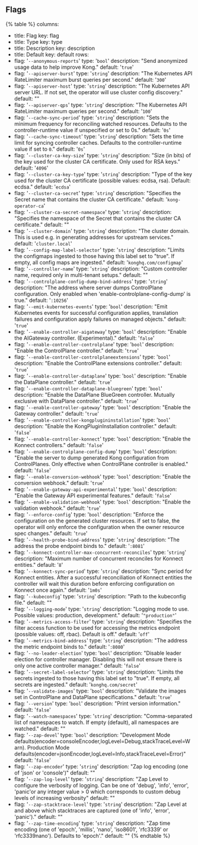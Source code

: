 <!-- This document is generated by KO's 'generate.cli-arguments-docs' make target, DO NOT EDIT -->

## Flags

{% table %}
columns:
  - title: Flag
    key: flag
  - title: Type
    key: type
  - title: Description
    key: description
  - title: Default
    key: default
rows:
  - flag: '`--anonymous-reports`'
    type: '`bool`'
    description: "Send anonymized usage data to help improve Kong."
    default: '`true`'
  - flag: '`--apiserver-burst`'
    type: '`string`'
    description: "The Kubernetes API RateLimiter maximum burst queries per second."
    default: '`300`'
  - flag: '`--apiserver-host`'
    type: '`string`'
    description: "The Kubernetes API server URL. If not set, the operator will use cluster config discovery."
    default: ""
  - flag: '`--apiserver-qps`'
    type: '`string`'
    description: "The Kubernetes API RateLimiter maximum queries per second."
    default: '`100`'
  - flag: '`--cache-sync-period`'
    type: '`string`'
    description: "Sets the minimum frequency for reconciling watched resources. Defaults to the controller-runtime value if unspecified or set to 0s."
    default: '`0s`'
  - flag: '`--cache-sync-timeout`'
    type: '`string`'
    description: "Sets the time limit for syncing controller caches. Defaults to the controller-runtime value if set to `0`."
    default: '`0s`'
  - flag: '`--cluster-ca-key-size`'
    type: '`string`'
    description: "Size (in bits) of the key used for the cluster CA certificate. Only used for RSA keys."
    default: '`4096`'
  - flag: '`--cluster-ca-key-type`'
    type: '`string`'
    description: "Type of the key used for the cluster CA certificate (possible values: ecdsa, rsa). Default: ecdsa."
    default: '`ecdsa`'
  - flag: '`--cluster-ca-secret`'
    type: '`string`'
    description: "Specifies the Secret name that contains the cluster CA certificate."
    default: '`kong-operator-ca`'
  - flag: '`--cluster-ca-secret-namespace`'
    type: '`string`'
    description: "Specifies the namespace of the Secret that contains the cluster CA certificate."
    default: ""
  - flag: '`--cluster-domain`'
    type: '`string`'
    description: "The cluster domain. This is used e.g. in generating addresses for upstream services."
    default: '`cluster.local`'
  - flag: '`--config-map-label-selector`'
    type: '`string`'
    description: "Limits the configmaps ingested to those having this label set to \"true\". If empty, all config maps are ingested."
    default: '`konghq.com/configmap`'
  - flag: '`--controller-name`'
    type: '`string`'
    description: "Custom controller name, required only in multi-tenant setups."
    default: ""
  - flag: '`--controlplane-config-dump-bind-address`'
    type: '`string`'
    description: "The address where server dumps ControlPlane configuration. Only enabled when 'enable-controlplane-config-dump' is true."
    default: '`:10256`'
  - flag: '`--emit-kubernetes-events`'
    type: '`bool`'
    description: "Emit Kubernetes events for successful configuration applies, translation failures and configuration apply failures on managed objects."
    default: '`true`'
  - flag: '`--enable-controller-aigateway`'
    type: '`bool`'
    description: "Enable the AIGateway controller. (Experimental)."
    default: '`false`'
  - flag: '`--enable-controller-controlplane`'
    type: '`bool`'
    description: "Enable the ControlPlane controller."
    default: '`true`'
  - flag: '`--enable-controller-controlplaneextensions`'
    type: '`bool`'
    description: "Enable the ControlPlane extensions controller."
    default: '`true`'
  - flag: '`--enable-controller-dataplane`'
    type: '`bool`'
    description: "Enable the DataPlane controller."
    default: '`true`'
  - flag: '`--enable-controller-dataplane-bluegreen`'
    type: '`bool`'
    description: "Enable the DataPlane BlueGreen controller. Mutually exclusive with DataPlane controller."
    default: '`true`'
  - flag: '`--enable-controller-gateway`'
    type: '`bool`'
    description: "Enable the Gateway controller."
    default: '`true`'
  - flag: '`--enable-controller-kongplugininstallation`'
    type: '`bool`'
    description: "Enable the KongPluginInstallation controller."
    default: '`false`'
  - flag: '`--enable-controller-konnect`'
    type: '`bool`'
    description: "Enable the Konnect controllers."
    default: '`false`'
  - flag: '`--enable-controlplane-config-dump`'
    type: '`bool`'
    description: "Enable the server to dump generated Kong configuration from ControlPlanes. Only effective when ControlPlane controller is enabled."
    default: '`false`'
  - flag: '`--enable-conversion-webhook`'
    type: '`bool`'
    description: "Enable the conversion webhook."
    default: '`true`'
  - flag: '`--enable-gateway-api-experimental`'
    type: '`bool`'
    description: "Enable the Gateway API experimental features."
    default: '`false`'
  - flag: '`--enable-validation-webhook`'
    type: '`bool`'
    description: "Enable the validation webhook."
    default: '`true`'
  - flag: '`--enforce-config`'
    type: '`bool`'
    description: "Enforce the configuration on the generated cluster resources. If set to false, the operator will only enforce the configuration when the owner resource spec changes."
    default: '`true`'
  - flag: '`--health-probe-bind-address`'
    type: '`string`'
    description: "The address the probe endpoint binds to."
    default: '`:8081`'
  - flag: '`--konnect-controller-max-concurrent-reconciles`'
    type: '`string`'
    description: "Maximum number of concurrent reconciles for Konnect entities."
    default: '`8`'
  - flag: '`--konnect-sync-period`'
    type: '`string`'
    description: "Sync period for Konnect entities. After a successful reconciliation of Konnect entities the controller will wait this duration before enforcing configuration on Konnect once again."
    default: '`1m0s`'
  - flag: '`--kubeconfig`'
    type: '`string`'
    description: "Path to the kubeconfig file."
    default: ""
  - flag: '`--logging-mode`'
    type: '`string`'
    description: "Logging mode to use. Possible values: production, development."
    default: '`"production"`'
  - flag: '`--metrics-access-filter`'
    type: '`string`'
    description: "Specifies the filter access function to be used for accessing the metrics endpoint (possible values: off, rbac). Default is off."
    default: '`off`'
  - flag: '`--metrics-bind-address`'
    type: '`string`'
    description: "The address the metric endpoint binds to."
    default: '`:8080`'
  - flag: '`--no-leader-election`'
    type: '`bool`'
    description: "Disable leader election for controller manager. Disabling this will not ensure there is only one active controller manager."
    default: '`false`'
  - flag: '`--secret-label-selector`'
    type: '`string`'
    description: "Limits the secrets ingested to those having this label set to \"true\". If empty, all secrets are ingested."
    default: '`konghq.com/secret`'
  - flag: '`--validate-images`'
    type: '`bool`'
    description: "Validate the images set in ControlPlane and DataPlane specifications."
    default: '`true`'
  - flag: '`--version`'
    type: '`bool`'
    description: "Print version information."
    default: '`false`'
  - flag: '`--watch-namespaces`'
    type: '`string`'
    description: "Comma-separated list of namespaces to watch. If empty (default), all namespaces are watched."
    default: ""
  - flag: '`--zap-devel`'
    type: '`bool`'
    description: "Development Mode defaults(encoder=consoleEncoder,logLevel=Debug,stackTraceLevel=Warn). Production Mode defaults(encoder=jsonEncoder,logLevel=Info,stackTraceLevel=Error)"
    default: '`false`'
  - flag: '`--zap-encoder`'
    type: '`string`'
    description: "Zap log encoding (one of 'json' or 'console')"
    default: ""
  - flag: '`--zap-log-level`'
    type: '`string`'
    description: "Zap Level to configure the verbosity of logging. Can be one of 'debug', 'info', 'error', 'panic'or any integer value > 0 which corresponds to custom debug levels of increasing verbosity"
    default: ""
  - flag: '`--zap-stacktrace-level`'
    type: '`string`'
    description: "Zap Level at and above which stacktraces are captured (one of 'info', 'error', 'panic')."
    default: ""
  - flag: '`--zap-time-encoding`'
    type: '`string`'
    description: "Zap time encoding (one of 'epoch', 'millis', 'nano', 'iso8601', 'rfc3339' or 'rfc3339nano'). Defaults to 'epoch'."
    default: ""
{% endtable %}
